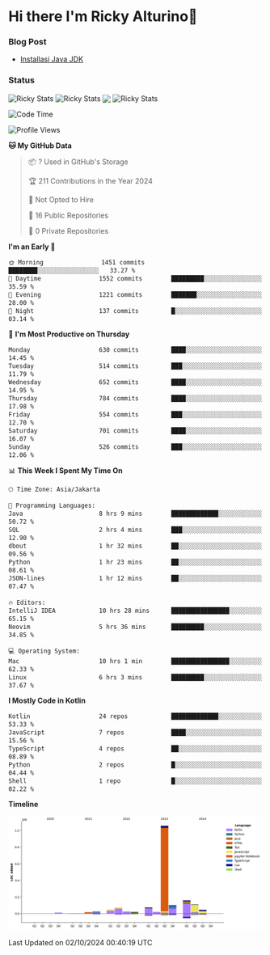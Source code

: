 # Hi there I'm Ricky Alturino👋

### Blog Post

<!-- BLOG-POST-LIST:START -->

- [Installasi Java JDK](https://onirutla.medium.com/installasi-java-jdk-ec701beeb5cb?source=rss-d9d81c918cc9------2)
<!-- BLOG-POST-LIST:END -->

### Status

<img align="center" alt="Ricky Stats" src="https://github-readme-stats.vercel.app/api?username=Alturino&theme=dark&show_icons=true&hide_border=false" />
<img align="center" alt="Ricky Stats" src="https://github-readme-stats.vercel.app/api/top-langs/?username=Alturino&theme=dark&show_icons=true&layout=compact"/>
<img align="center" width="640px" src="https://github-readme-stats.vercel.app/api/wakatime?username=Alturino&layout=compact&hide_border=true&theme=dark">
<img align="center" alt="Ricky Stats" src="https://leetcard.jacoblin.cool/onirutla?border=0&radius=20&ext=activity"/>

<!--START_SECTION:waka-->
![Code Time](http://img.shields.io/badge/Code%20Time-600%20hrs%2056%20mins-blue)

![Profile Views](http://img.shields.io/badge/Profile%20Views-0-blue)

**🐱 My GitHub Data** 

> 📦 ? Used in GitHub's Storage 
 > 
> 🏆 211 Contributions in the Year 2024
 > 
> 🚫 Not Opted to Hire
 > 
> 📜 16 Public Repositories 
 > 
> 🔑 0 Private Repositories 
 > 
**I'm an Early 🐤** 

```text
🌞 Morning                1451 commits        ████████░░░░░░░░░░░░░░░░░   33.27 % 
🌆 Daytime                1552 commits        █████████░░░░░░░░░░░░░░░░   35.59 % 
🌃 Evening                1221 commits        ███████░░░░░░░░░░░░░░░░░░   28.00 % 
🌙 Night                  137 commits         █░░░░░░░░░░░░░░░░░░░░░░░░   03.14 % 
```
📅 **I'm Most Productive on Thursday** 

```text
Monday                   630 commits         ████░░░░░░░░░░░░░░░░░░░░░   14.45 % 
Tuesday                  514 commits         ███░░░░░░░░░░░░░░░░░░░░░░   11.79 % 
Wednesday                652 commits         ████░░░░░░░░░░░░░░░░░░░░░   14.95 % 
Thursday                 784 commits         ████░░░░░░░░░░░░░░░░░░░░░   17.98 % 
Friday                   554 commits         ███░░░░░░░░░░░░░░░░░░░░░░   12.70 % 
Saturday                 701 commits         ████░░░░░░░░░░░░░░░░░░░░░   16.07 % 
Sunday                   526 commits         ███░░░░░░░░░░░░░░░░░░░░░░   12.06 % 
```


📊 **This Week I Spent My Time On** 

```text
🕑︎ Time Zone: Asia/Jakarta

💬 Programming Languages: 
Java                     8 hrs 9 mins        █████████████░░░░░░░░░░░░   50.72 % 
SQL                      2 hrs 4 mins        ███░░░░░░░░░░░░░░░░░░░░░░   12.90 % 
dbout                    1 hr 32 mins        ██░░░░░░░░░░░░░░░░░░░░░░░   09.56 % 
Python                   1 hr 23 mins        ██░░░░░░░░░░░░░░░░░░░░░░░   08.61 % 
JSON-lines               1 hr 12 mins        ██░░░░░░░░░░░░░░░░░░░░░░░   07.47 % 

🔥 Editors: 
IntelliJ IDEA            10 hrs 28 mins      ████████████████░░░░░░░░░   65.15 % 
Neovim                   5 hrs 36 mins       █████████░░░░░░░░░░░░░░░░   34.85 % 

💻 Operating System: 
Mac                      10 hrs 1 min        ████████████████░░░░░░░░░   62.33 % 
Linux                    6 hrs 3 mins        █████████░░░░░░░░░░░░░░░░   37.67 % 
```

**I Mostly Code in Kotlin** 

```text
Kotlin                   24 repos            █████████████░░░░░░░░░░░░   53.33 % 
JavaScript               7 repos             ████░░░░░░░░░░░░░░░░░░░░░   15.56 % 
TypeScript               4 repos             ██░░░░░░░░░░░░░░░░░░░░░░░   08.89 % 
Python                   2 repos             █░░░░░░░░░░░░░░░░░░░░░░░░   04.44 % 
Shell                    1 repo              █░░░░░░░░░░░░░░░░░░░░░░░░   02.22 % 
```



**Timeline**

![Lines of Code chart](https://raw.githubusercontent.com/Alturino/Alturino/main/assets/bar_graph.png)


 Last Updated on 02/10/2024 00:40:19 UTC
<!--END_SECTION:waka-->
